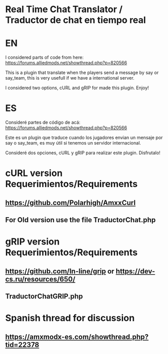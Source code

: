 # Real Time Chat Translator / Traductor de chat en tiempo real

# EN
I considered parts of code from here: https://forums.alliedmods.net/showthread.php?p=820566

This is a plugin that translate when the players send a message by say or say_team, this is very usefull if we have a international server.

I considered two options, cURL and gRIP for made this plugin. Enjoy!

# ES
Consideré partes de código de acá: https://forums.alliedmods.net/showthread.php?p=820566

Este es un plugin que traduce cuando los jugadores envian un mensaje por say o say_team, es muy útil si tenemos un servidor internacional.

Consideré dos opciones, cURL y gRIP para realizar este plugin. Disfrutalo!

# cURL version Requerimientos/Requirements
## https://github.com/Polarhigh/AmxxCurl
## For Old version use the file TraductorChat.php

# gRIP version Requerimientos/Requirements
## https://github.com/In-line/grip or https://dev-cs.ru/resources/650/
## TraductorChatGRIP.php

# Spanish thread for discussion
## https://amxmodx-es.com/showthread.php?tid=22378
